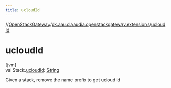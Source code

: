 ```yaml
---
title: ucloudId
---
```

//[OpenStackGateway](../../index.html)/[dk.aau.claaudia.openstackgateway.extensions](index.html)/[ucloudId](ucloud-id.html)



# ucloudId



[jvm]\
val Stack.[ucloudId](ucloud-id.html): [String](https://kotlinlang.org/api/latest/jvm/stdlib/kotlin/-string/index.html)



Given a stack, remove the name prefix to get ucloud id




